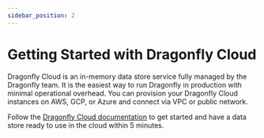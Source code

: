 ```yaml
---
sidebar_position: 2
---
```


# Getting Started with Dragonfly Cloud

Dragonfly Cloud is an in-memory data store service fully managed by the Dragonfly team.
It is the easiest way to run Dragonfly in production with minimal operational overhead.
You can provision your Dragonfly Cloud instances on AWS, GCP, or Azure and connect via VPC or public network.

Follow the [Dragonfly Cloud documentation](/docs/cloud/getting-started.md) to get started
and have a data store ready to use in the cloud within 5 minutes.
